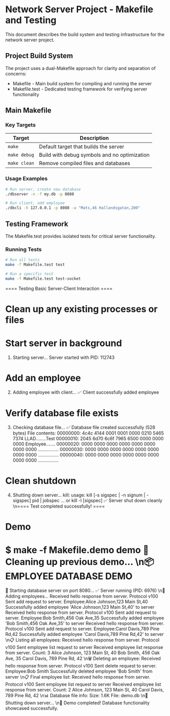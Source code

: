 # Network Server Project - Makefile and Testing

This document describes the build system and testing infrastructure for the network server project.

## Project Build System

The project uses a dual-Makefile approach for clarity and separation of concerns:

- Makefile - Main build system for compiling and running the server
- Makefile.test - Dedicated testing framework for verifying server functionality

## Main Makefile

### Key Targets

| Target | Description |
|--------|-------------|
| `make` | Default target that builds the server |
| `make debug` | Build with debug symbols and no optimization |
| `make clean` | Remove compiled files and databases |

### Usage Examples

```bash
# Run server, create new database
./dbserver -n -f my.db -p 8080
```

```bash
# Run client, add employee
./dbcli -h 127.0.0.1 -p 8080 -a "Mats,46 Hallandsgatan,200"
```

## Testing Framework

The Makefile.test provides isolated tests for critical server functionality.


### Running Tests

```bash
# Run all tests
make -f Makefile.test test

# Run a specific test
make -f Makefile.test test-socket
```

==== Testing Basic Server-Client Interaction ====
# Clean up any existing processes or files
# Start server in background
1. Starting server...
   Server started with PID: 112743
# Add an employee
2. Adding employee with client...
   ✅ Client successfully added employee
# Verify database file exists
3. Checking database file...
   ✅ Database file created successfully (528 bytes)
   File contents:
00000000: 4c4c 4144 0001 0001 0000 0210 5465 7374  LLAD........Test
00000010: 2045 6d70 6c6f 7965 6500 0000 0000 0000   Employee.......
00000020: 0000 0000 0000 0000 0000 0000 0000 0000  ................
00000030: 0000 0000 0000 0000 0000 0000 0000 0000  ................
00000040: 0000 0000 0000 0000 0000 0000 0000 0000  ................
# Clean shutdown
4. Shutting down server...
kill: usage: kill [-s sigspec | -n signum | -sigspec] pid | jobspec ... or kill -l [sigspec]
   ✅ Server shut down cleanly
\n==== Test completed successfully! ====


# Demo
$ make -f Makefile.demo demo 
🧹 Cleaning up previous demo...
\n📦 EMPLOYEE DATABASE DEMO
==========================
🚀 Starting database server on port 8080...
✅ Server running (PID: 6976)
\n👥 Adding employees...
Received hello response from server. Protocol v100
Sent add request to server. Employee:Alice Johnson,123 Main St,40
Successfully added employee 'Alice Johnson,123 Main St,40' to server
Received hello response from server. Protocol v100
Sent add request to server. Employee:Bob Smith,456 Oak Ave,35
Successfully added employee 'Bob Smith,456 Oak Ave,35' to server
Received hello response from server. Protocol v100
Sent add request to server. Employee:Carol Davis,789 Pine Rd,42
Successfully added employee 'Carol Davis,789 Pine Rd,42' to server
\n📋 Listing all employees:
Received hello response from server. Protocol v100
Sent employee list request to server
Received employee list response from server. Count: 3
Alice Johnson, 123 Main St, 40
Bob Smith, 456 Oak Ave, 35
Carol Davis, 789 Pine Rd, 42
\n🗑️  Deleting an employee:
Received hello response from server. Protocol v100
Sent delete request to server. Employee:Bob Smith
Successfully deleted employee 'Bob Smith' from server
\n📋 Final employee list:
Received hello response from server. Protocol v100
Sent employee list request to server
Received employee list response from server. Count: 2
Alice Johnson, 123 Main St, 40
Carol Davis, 789 Pine Rd, 42
\n📊 Database file info:
   Size: 1.6K   File: demo.db
\n🛑 Shutting down server...
\n🎉 Demo completed! Database functionality showcased successfully.

